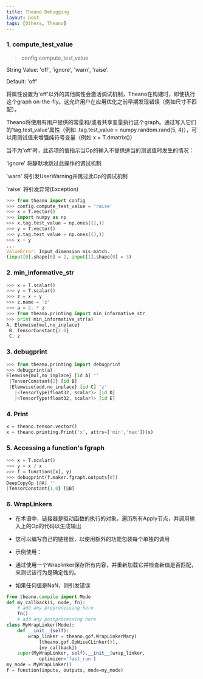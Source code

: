 ```yaml
---
title: Theano Debugging
layout: post
tags: [Others, Theano]
---
```


### 1. compute_test_value

> config.compute_test_value

String Value: 'off', 'ignore', 'warn', 'raise'.

Default: 'off'

将属性设置为'off'以外的其他属性会激活调试机制，Theano在构建时，即使执行这个graph on-the-fly。这允许用户在应用优化之前早期发现错误（例如尺寸不匹配）。

Theano将使用有用户提供的常量和/或者共享变量执行这个graph。通过写入它们的'tag.test_value'属性（例如 .tag.test_value = numpy.random.rand(5, 4)），可以用测试值来增强纯符号变量（例如 x = T.dmatrix()）

当不为'off'时，此选项的值指示当Op的输入不提供适当的测试值时发生的情况：

'ignore' 将静默地跳过此操作的调试机制

'warn' 将引发UserWarning并跳过此Op的调试机制

'raise' 将引发异常(Exception)

``` python
>>> from theano import config
>>> config.compute_test_value = 'raise'
>>> x = T.vector()
>>> import numpy as np
>>> x.tag.test_value = np.ones((2,))
>>> y = T.vector()
>>> y.tag.test_value = np.ones((3,))
>>> x + y
...
ValueError: Input dimension mis-match.
(input[0].shape[0] = 2, input[1].shape[0] = 3)
```


### 2. min_informative_str
```python
>>> x = T.scalar()
>>> y = T.scalar()
>>> z = x + y
>>> z.name = 'z'
>>> a = 2. * z
>>> from theano.printing import min_informative_str
>>> print min_informative_str(a)
A. Elemwise{mul,no_inplace}
 B. TensorConstant{2.0}
 C. z
```

### 3. debugprint

```python
>>> from theano.printing import debugprint
>>> debugprint(a)
Elemwise{mul,no_inplace} [id A] ''
 |TensorConstant{2} [id B]
 |Elemwise{add,no_inplace} [id C] 'z'
   |<TensorType(float32, scalar)> [id D]
   |<TensorType(float32, scalar)> [id E]

```

### 4. Print

```python
x = theano.tensor.vector()
x = theano.printing.Print('x', attrs=['min','max'])(x)
```

### 5. Accessing a function's fgraph

```python
>>> x = T.scalar()
>>> y = x / x
>>> f = function([x], y)
>>> debugprint(f.maker.fgraph.outputs[0])
DeepCopyOp [@A] ''
|TensorConstant{1.0} [@B]
```

### 6. WrapLinkers

- 在术语中，链接器是驱动函数的执行的对象。遍历所有Apply节点，并调用输入上的Op的代码以生成输出
- 您可以编写自己的链接器，以使用额外的功能包装每个单独的调用


- 示例使用：
- 通过使用一个Wraplinker保存所有内容，并重新加载它并检查新值是否匹配，来测试该行为是确定性的。
- 如果任何值是NaN，则引发错误


```python
from theano.compile import Mode
def my_callback(i, node, fn):
    # add any preprocessing here
    fn()
    # add any postprocessing here
class MyWrapLinker(Mode):
    def __init__(self):
        wrap_linker = theano.gof.WrapLinkerMany(
            [theano.gof.OpWiseCLinker()],
            [my_callback])
    super(MyWrapLinker, self).__init__(wrap_linker,
            optimizer='fast_run')
my_mode = MyWrapLinker()
f = function(inputs, outputs, mode=my_mode)
```